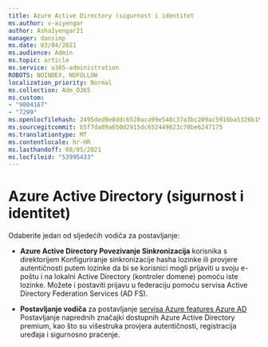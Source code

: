 ```yaml
---
title: Azure Active Directory (sigurnost i identitet
ms.author: v-aiyengar
author: AshaIyengar21
manager: dansimp
ms.date: 03/04/2021
ms.audience: Admin
ms.topic: article
ms.service: o365-administration
ROBOTS: NOINDEX, NOFOLLOW
localization_priority: Normal
ms.collection: Adm_O365
ms.custom:
- "9004167"
- "7299"
ms.openlocfilehash: 2495ded9e8ddc6528aca99e548c37a3bc209ac5916ba5326b15c8ff4fab46ded
ms.sourcegitcommit: b5f7da89a650d2915dc652449623c78be6247175
ms.translationtype: MT
ms.contentlocale: hr-HR
ms.lasthandoff: 08/05/2021
ms.locfileid: "53995433"
---
```

# <a name="azure-active-directory-security-and-identity"></a>Azure Active Directory (sigurnost i identitet)

Odaberite jedan od sljedećih vodiča za postavljanje:

- **Azure Active Directory Povezivanje Sinkronizacija** [](https://go.microsoft.com/fwlink/?linkid=2071310) korisnika s direktorijem Konfiguriranje sinkronizacije hasha lozinke ili provjere autentičnosti putem lozinke da bi se korisnici mogli prijaviti u svoju e-poštu i na lokalni Active Directory (kontroler domene) pomoću iste lozinke. Možete i postaviti prijavu u federaciju pomoću servisa Active Directory Federation Services (AD FS).

- **Postavljanje vodiča** za postavljanje [servisa Azure features Azure AD](https://go.microsoft.com/fwlink/?linkid=2134390) Postavljanje naprednih značajki dostupnih Azure Active Directory premium, kao što su višestruka provjera autentičnosti, registracija uređaja i sigurnosno praćenje.
